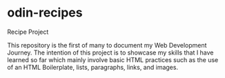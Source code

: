# odin-recipes
Recipe Project

This repository is the first of many to document my Web Development Journey. The intention of this project is to showcase my skills that I have learned so far which mainly involve basic HTML practices such as the use of an HTML Boilerplate, lists, paragraphs, links, and images. 